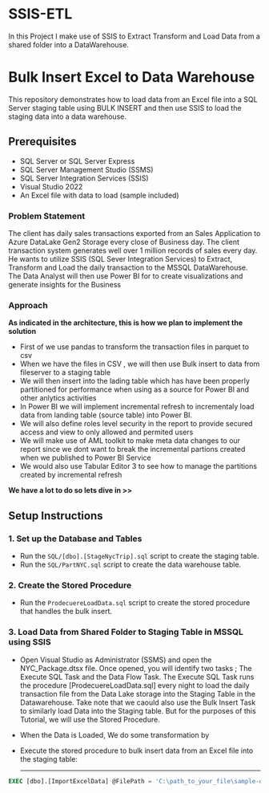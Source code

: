 # SSIS-ETL

In this Project I make use of SSIS to Extract Transform and Load Data from a shared folder into a DataWarehouse.

# Bulk Insert Excel to Data Warehouse

This repository demonstrates how to load data from an Excel file into a SQL Server staging table using BULK INSERT and then use SSIS to load the staging data into a data warehouse.

## Prerequisites

- SQL Server or SQL Server Express
- SQL Server Management Studio (SSMS)
- SQL Server Integration Services (SSIS)
- Visual Studio 2022
- An Excel file with data to load (sample included)



### Problem Statement
The client has daily sales transactions exported from an Sales Application to Azure DataLake Gen2 Storage every close of Business day. The client transaction system generates well over 1 million records of sales every day. He wants to utilize SSIS (SQL Sever Integration Services) to Extract, Transform and Load the daily transaction to the MSSQL DataWarehouse. The Data Analyst will then use Power BI for to create visualizations and generate insights for the Business 

### Approach
**As indicated in the architecture, this is how we plan to implement the solution**
- First of we use pandas to transform the transaction files in parquet to csv
- When we have the files in CSV , we will then use Bulk insert to data from fileserver to a staging table
- We will then insert into the lading table which has have been properly partitioned for performance when using as a source for Power BI and other anlytics activities
- In Power BI we will implement incremental refresh to incrementaly load data from landing table (source table) into Power BI.
- We will also define roles level security in the report to provide secured access and view to only allowed and permited users
- We will make use of AML toolkit to make meta data changes to our report since we dont want to break the incremental partions created when we published to Power BI Service
- We would also use Tabular Editor 3 to see how to manage the partitions created by incremental refresh

**We have a lot to do so lets dive in >>**


## Setup Instructions

### 1. Set up the Database and Tables
- Run the `SQL/[dbo].[StageNycTrip].sql` script to create the staging table.
- Run the `SQL/PartNYC.sql` script to create the data warehouse table.

### 2. Create the Stored Procedure
- Run the `ProdecuereLoadData.sql` script to create the stored procedure that handles the bulk insert.

### 3. Load Data from Shared Folder to Staging Table in MSSQL using SSIS
- Open Visual Studio as Administrator  (SSMS) and open the NYC_Package.dtsx file. Once opened, you will identify two tasks ; The Execute SQL Task and the Data Flow Task. The Execute SQL Task runs the procedure [ProdecuereLoadData.sql] every night to load the daily transaction file from the Data Lake storage into the Staging Table in the Datawarehouse. Take note that we caould also use the Bulk Insert Task to similarly load Data into the Staging table. But for the purposes of this Tutorial, we will use the Stored Procedure.
- When the Data is Loaded, We do some transformation by 
- Execute the stored procedure to bulk insert data from an Excel file into the staging table:

  -----------------------------------------



```sql
EXEC [dbo].[ImportExcelData] @FilePath = 'C:\path_to_your_file\sample-data.xlsx';

